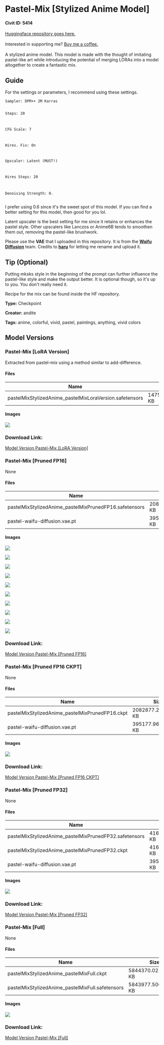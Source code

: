 # Pastel-Mix [Stylized Anime Model]

#### Civit ID: 5414

<p><a target="_blank" rel="ugc" href="https://huggingface.co/andite/pastel-mix">Huggingface repository goes here.</a><br /><br />Interested in supporting me? <a target="_blank" rel="ugc" href="https://www.buymeacoffee.com/andite">Buy me a coffee.</a><br /><br />A stylized anime model. This model is made with the thought of imitating pastel-like art while introducing the potential of merging LORAs into a model altogether to create a fantastic mix.</p><h2><strong>Guide</strong></h2><p>For the settings or parameters, I recommend using these settings.</p><p></p><pre><code>Sampler: DPM++ 2M Karras

Steps: 20

CFG Scale: 7

Hires. Fix: On

Upscaler: Latent (MUST!)

Hires Steps: 20

Denoising Strength: 0.
</code></pre><p>I prefer using 0.6 since it's the sweet spot of this model. If you can find a better setting for this model, then good for you lol.</p><p>Latent upscaler is the best setting for me since it retains or enhances the pastel style. Other upscalers like Lanczos or Anime6B tends to smoothen them out, removing the pastel-like brushwork.</p><p>Please use the <strong>VAE</strong> that I uploaded in this repository. It is from the <a target="_blank" rel="ugc" href="https://huggingface.co/hakurei/waifu-diffusion-v1-4/tree/main/vae"><strong><u>Waifu Diffusion</u></strong></a> team. Credits to <a target="_blank" rel="ugc" href="https://huggingface.co/hakurei"><strong><u>haru</u></strong></a> for letting me rename and upload it.</p><h2><strong>Tip (Optional)</strong></h2><p>Putting mksks style in the beginning of the prompt can further influence the pastel-like style and make the output better. It is optional though, so it's up to you. You don't really need it.</p><p></p><p>Recipe for the mix can be found inside the HF repository.</p>

**Type:** Checkpoint

**Creator:** andite

**Tags:** anime, colorful, vivid, pastel, paintings, anything, vivid colors

## Model Versions

### Pastel-Mix [LoRA Version]

<p>Extracted from pastel-mix using a method similar to add-difference.</p>

#### Files

| Name | Size | Type | Format | Download Url | AutoV1 | AutoV2 | SHA256 | CRC32 | BLAKE3 |
| --- | --- | --- | --- | --- | --- | --- | --- | --- | --- |
| pastelMixStylizedAnime_pastelMixLoraVersion.safetensors | 147532.3603515625 KB | Model | SafeTensor | https://civitai.com/api/download/models/7397 | 0323D028 | 59A342F468 | 59A342F468DD3C3E02200E175535BA3FDA1C414D2D272F97E4CE95F88078BCED | BE4591B8 | 17AB2128CB198A7C7F8A1A29486F2120ACE0689365A92E4DF3FA457283F57BE3 |

#### Images

<p><img src="https://image.civitai.com/xG1nkqKTMzGDvpLrqFT7WA/2c7c274e-c250-4109-50e9-e280768ee700/width=450/68958.jpeg" /></p>

### Download Link:

[Model Version Pastel-Mix [LoRA Version]](https://civitai.com/api/download/models/7397)

### Pastel-Mix [Pruned FP16]

None

#### Files

| Name | Size | Type | Format | Download Url | AutoV1 | AutoV2 | SHA256 | CRC32 | BLAKE3 |
| --- | --- | --- | --- | --- | --- | --- | --- | --- | --- |
| pastelMixStylizedAnime_pastelMixPrunedFP16.safetensors | 2082642.677734375 KB | Model | SafeTensor | https://civitai.com/api/download/models/6297 | 793A26E8 | D01A68AE76 | D01A68AE76F97506363F387F5F28BB564AD9E20924844FD5945E600B72D39E79 | 28D4331C | 87290D1F5945BE034D55DB25DF5CC18ECEE91683EF75D8F31DD5C0097DA86966 |
| pastel-waifu-diffusion.vae.pt | 395177.9697265625 KB | VAE | Other | https://civitai.com/api/download/models/6297?type=VAE&format=Other | 9F45927E | DF3C506E51 | DF3C506E51B7EE1D7B5A6A2BB7142D47D488743C96AA778AFB0F53A2CDC2D38D | CDC8E084 | 1C1C17EC74EB5758F1F85BADDA885C2A2B07B9F0A81B6420AC3ABF2BB06FD2C1 |

#### Images

<p><img src="https://image.civitai.com/xG1nkqKTMzGDvpLrqFT7WA/6274680e-16be-46e0-b89b-5428fd806c00/width=450/55764.jpeg" /></p>

<p><img src="https://image.civitai.com/xG1nkqKTMzGDvpLrqFT7WA/52c143fb-4692-467c-0526-b2ae4531cc00/width=450/55774.jpeg" /></p>

<p><img src="https://image.civitai.com/xG1nkqKTMzGDvpLrqFT7WA/ab4b47ba-d28d-42f1-b366-2aea7e041d00/width=450/55751.jpeg" /></p>

<p><img src="https://image.civitai.com/xG1nkqKTMzGDvpLrqFT7WA/25fa8241-d7f3-465e-123f-55b7cc58b900/width=450/55766.jpeg" /></p>

<p><img src="https://image.civitai.com/xG1nkqKTMzGDvpLrqFT7WA/51ed0bed-cf2b-4ac2-2403-f412d198aa00/width=450/55765.jpeg" /></p>

<p><img src="https://image.civitai.com/xG1nkqKTMzGDvpLrqFT7WA/95795e6c-efa5-4dc9-243d-eea672a7bf00/width=450/55761.jpeg" /></p>

<p><img src="https://image.civitai.com/xG1nkqKTMzGDvpLrqFT7WA/31eacd28-8165-4695-fe9f-f1ad9becfe00/width=450/55763.jpeg" /></p>

<p><img src="https://image.civitai.com/xG1nkqKTMzGDvpLrqFT7WA/2a3174e8-82f7-4e06-4c81-407275a77400/width=450/55762.jpeg" /></p>

<p><img src="https://image.civitai.com/xG1nkqKTMzGDvpLrqFT7WA/e0864648-194b-48d8-82ad-98fc6b134800/width=450/55759.jpeg" /></p>

<p><img src="https://image.civitai.com/xG1nkqKTMzGDvpLrqFT7WA/d3012054-9073-41df-3806-57c78ee57500/width=450/55754.jpeg" /></p>

### Download Link:

[Model Version Pastel-Mix [Pruned FP16]](https://civitai.com/api/download/models/6297)

### Pastel-Mix [Pruned FP16 CKPT]

None

#### Files

| Name | Size | Type | Format | Download Url | AutoV1 | AutoV2 | SHA256 | CRC32 | BLAKE3 |
| --- | --- | --- | --- | --- | --- | --- | --- | --- | --- |
| pastelMixStylizedAnime_pastelMixPrunedFP16.ckpt | 2082877.239257812 KB | Model | PickleTensor | https://civitai.com/api/download/models/6245 | CFF282E0 | 84637D4980 | 84637D4980ABDC8841204F458E3FAC34B269EC7CA516942EA4D1A5BCED8277DF | F95CFD95 | D5B50EC0CA2A23628693A45901BFEAA751620065D7C06E3B7D635CA0215E5245 |
| pastel-waifu-diffusion.vae.pt | 395177.9697265625 KB | VAE | Other | https://civitai.com/api/download/models/6245?type=VAE&format=Other | 9F45927E | DF3C506E51 | DF3C506E51B7EE1D7B5A6A2BB7142D47D488743C96AA778AFB0F53A2CDC2D38D | CDC8E084 | 1C1C17EC74EB5758F1F85BADDA885C2A2B07B9F0A81B6420AC3ABF2BB06FD2C1 |

#### Images

<p><img src="https://image.civitai.com/xG1nkqKTMzGDvpLrqFT7WA/21848180-6dca-4d60-a0c3-0b1a29446d00/width=450/54860.jpeg" /></p>

### Download Link:

[Model Version Pastel-Mix [Pruned FP16 CKPT]](https://civitai.com/api/download/models/6245)

### Pastel-Mix [Pruned FP32]

None

#### Files

| Name | Size | Type | Format | Download Url | AutoV1 | AutoV2 | SHA256 | CRC32 | BLAKE3 |
| --- | --- | --- | --- | --- | --- | --- | --- | --- | --- |
| pastelMixStylizedAnime_pastelMixPrunedFP32.safetensors | 4165133.994140625 KB | Model | SafeTensor | https://civitai.com/api/download/models/6235 | 6C481F5C | 694FDE43FC | 694FDE43FCD0C6625E841BF76334B9B67BAC9B04B41B6EAFB53B1536B55F0644 | 0D8079AD | 6294B7EC206E1369B8DD112CC0CCE269F609388CA3B7F4A93BD0CD747290F73E |
| pastelMixStylizedAnime_pastelMixPrunedFP32.ckpt | 4165368.051757812 KB | Model | PickleTensor | https://civitai.com/api/download/models/6235?type=Model&format=PickleTensor&size=full&fp=fp16 | 7EDC8E08 | 8409A9F0C3 | 8409A9F0C3CC285B5C4C68F7B727F5254F13B6758B6A443D86F92AD266D7F923 | 4C1B937C | D43F0313064EFA7F4D089AE3D5BE1FD4438D1C03808E7398A48BAE3399D22425 |
| pastel-waifu-diffusion.vae.pt | 395177.9697265625 KB | VAE | Other | https://civitai.com/api/download/models/6235?type=VAE&format=Other | 9F45927E | DF3C506E51 | DF3C506E51B7EE1D7B5A6A2BB7142D47D488743C96AA778AFB0F53A2CDC2D38D | CDC8E084 | 1C1C17EC74EB5758F1F85BADDA885C2A2B07B9F0A81B6420AC3ABF2BB06FD2C1 |

#### Images

<p><img src="https://image.civitai.com/xG1nkqKTMzGDvpLrqFT7WA/0460a315-79cb-455a-4c17-fe8442b11400/width=450/54643.jpeg" /></p>

### Download Link:

[Model Version Pastel-Mix [Pruned FP32]](https://civitai.com/api/download/models/6235)

### Pastel-Mix [Full]

None

#### Files

| Name | Size | Type | Format | Download Url | AutoV1 | AutoV2 | SHA256 | CRC32 | BLAKE3 |
| --- | --- | --- | --- | --- | --- | --- | --- | --- | --- |
| pastelMixStylizedAnime_pastelMixFull.ckpt | 5844370.022460938 KB | Model | PickleTensor | https://civitai.com/api/download/models/6223?type=Model&format=PickleTensor&size=full&fp=fp16 | B73F504B | F17F6CD695 | F17F6CD6953B5E012416E762676D139246511D64137A4A05530630BCC01D4180 | 2E5A0EBA | E383AE047016BD530B7EFB49D8167DB87A3F82F47A8434F113E400A2FB373BDC |
| pastelMixStylizedAnime_pastelMixFull.safetensors | 5843977.500976562 KB | Model | SafeTensor | https://civitai.com/api/download/models/6223 | 4048130A | FA818FCF2C | FA818FCF2C6707083D27259EC7382A293D40201D65242E36F52773B159441D61 | D977EE6C | 2BB1C532C4C9FAD0847CE60D4440A8AE9A71E071DD781D146A569C4C25187951 |

#### Images

<p><img src="https://image.civitai.com/xG1nkqKTMzGDvpLrqFT7WA/0e9f9727-3a8a-47b1-199a-dc87716b3300/width=450/54467.jpeg" /></p>

### Download Link:

[Model Version Pastel-Mix [Full]](https://civitai.com/api/download/models/6223)


